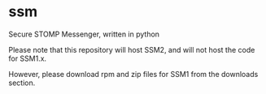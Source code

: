 ssm
===

Secure STOMP Messenger, written in python


Please note that this repository will host SSM2, and will not host the code for SSM1.x.

However, please download rpm and zip files for SSM1 from the downloads section.
